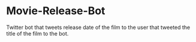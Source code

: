 # Movie-Release-Bot
Twitter bot that tweets release date of the film to the user that tweeted the title of the film to the bot.
